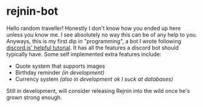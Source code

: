 # rejnin-bot
Hello random traveller! Honestly I don't know how you ended up here unless you know me. I see absolutely no way this can be of any help to you. Anyways, this is my first dip in "programming", a bot I wrote following [discord.js' helpful tutorial](https://discordjs.guide/). It has all the features a discord bot should typically have. Some self implemented extra features include:
* Quote system that supports images
* Birthday reminder *(in development)*
* Currency system *(also in development ok I suck at databases)*

Still in development, will consider releasing Rejnin into the wild once he's grown strong enough.
